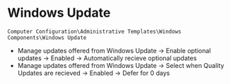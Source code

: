 # Windows Update

`Computer Configuration\Administrative Templates\Windows Components\Windows Update`

- Manage updates offered from Windows Update -> Enable optional updates -> Enabled -> Automatically recieve optional updates
- Manage updates offered from Windows Update -> Select when Quality Updates are recieved -> Enabled -> Defer for 0 days
